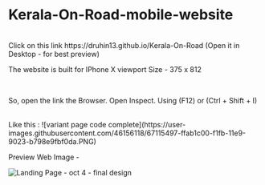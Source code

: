 # Kerala-On-Road-mobile-website
<br>
Click on this link 
https://druhin13.github.io/Kerala-On-Road
(Open it in Desktop - for best preview)

<br>

The website is built for IPhone X viewport
Size - 375 x 812

<br>

So, open the link the Browser.
Open Inspect.
Using (F12) or (Ctrl + Shift + I)

<br>
Like this :
![variant page code complete](https://user-images.githubusercontent.com/46156118/67115497-ffab1c00-f1fb-11e9-9023-b798e9fbf0da.PNG)





<br>



Preview Web Image - 

![Landing Page - oct 4 - final design](https://user-images.githubusercontent.com/46156118/66249592-5f60ec00-e753-11e9-9db3-f5ee4bf4fe82.png)
